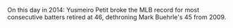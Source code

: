 On this day in 2014: Yusmeiro Petit broke the MLB record for most consecutive batters retired at 46, dethroning Mark Buehrle's 45 from 2009.